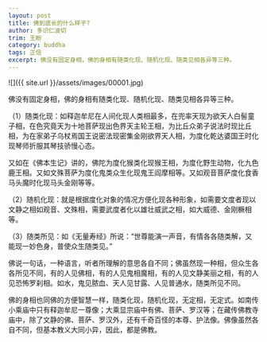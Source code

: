 ```yaml
---
layout: post
title: 佛到底长的什么样子?
author: 多识仁波切
trim: 王盼
category: buddha
tags: 正信
excerpt: 佛没有固定身相，佛的身相有随类化现、随机化现、随类见相各异等三种。
---
```


![]({{ site.url }}/assets/images/00001.jpg)

佛没有固定身相，佛的身相有随类化现、随机化现、随类见相各异等三种。

（1）随类化现：如释迦牟尼在人间化现人类相最多，在兜率天现为欲天人白髻童子相，在色究竟天为十地菩萨现出色界天主轮王相，为比丘众弟子说法时现比丘相，为在家弟子乌杖焉国王说密法现密集金刚欲界天人相，为度化乾达婆国王时化现琴师折服其琴技骄慢心态。

又如在《佛本生记》讲的，佛陀为度化猴类化现猴王相，为度化野生动物，化九色鹿王相。又如文殊菩萨为度化鬼类众生化现鬼王阎摩相等。又如观音菩萨度化食香马头魔时化现马头金刚等等。

（2）随机化现：就是根据度化对象的情况方便化现各种形象，如需要文度者现以文静之相如观音、文殊相，需要武度者化以雄壮威武之相，如大威德、金刚橛相等。

（3）随类所见：如《无量寿经》所说：“世尊能演一声音，有情各各随类解，又能现一妙色身，普使众生随类见。”

佛说一句话，一种语言，听者所理解的意思各自不同；佛虽然现一种相，但众生各各所见不同，有的人见佛相，有的人见鬼相魔相，有的人见文静美丽之相，有的人见恐怖罗刹相。如水，鬼见脓血、天人见甘露、人见普通水，随类所见不同。

佛的身相也同佛的方便智慧一样，随类化现，随机化现，无定相，无定式。如南传小乘庙中只有释迦牟尼一尊像；大乘显宗庙中有佛、菩萨、罗汉等；在藏传佛教寺庙中，除了文静的佛、菩萨、罗汉外，还有千奇百怪的本尊、护法像。佛像虽然各自不同，但基本教义大同小异，因此，都是佛教。
